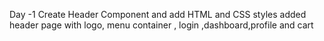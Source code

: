 Day -1 
Create Header Component and add HTML and CSS styles
added header page with logo, menu container , login ,dashboard,profile and cart 